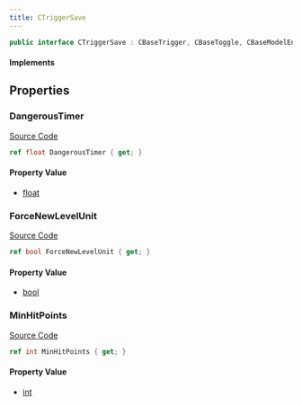 ```yaml
---
title: CTriggerSave
---
```


```csharp
public interface CTriggerSave : CBaseTrigger, CBaseToggle, CBaseModelEntity, CBaseEntity, CEntityInstance, ISchemaClass<CEntityInstance>, ISchemaClass<CBaseEntity>, ISchemaClass<CBaseModelEntity>, ISchemaClass<CBaseToggle>, ISchemaClass<CBaseTrigger>, ISchemaClass<CTriggerSave>, ISchemaField, ISchemaClass, INativeHandle
```

#### Implements

## Properties

### DangerousTimer

[Source Code](https://github.com/swiftly-solution/swiftlys2/blob/main/managed/src/SwiftlyS2.Generated/Schemas/Interfaces/CTriggerSave.cs#L19)

```csharp
ref float DangerousTimer { get; }
```

#### Property Value

- [float](https://learn.microsoft.com/dotnet/api/system.single)

### ForceNewLevelUnit

[Source Code](https://github.com/swiftly-solution/swiftlys2/blob/main/managed/src/SwiftlyS2.Generated/Schemas/Interfaces/CTriggerSave.cs#L17)

```csharp
ref bool ForceNewLevelUnit { get; }
```

#### Property Value

- [bool](https://learn.microsoft.com/dotnet/api/system.boolean)

### MinHitPoints

[Source Code](https://github.com/swiftly-solution/swiftlys2/blob/main/managed/src/SwiftlyS2.Generated/Schemas/Interfaces/CTriggerSave.cs#L21)

```csharp
ref int MinHitPoints { get; }
```

#### Property Value

- [int](https://learn.microsoft.com/dotnet/api/system.int32)

